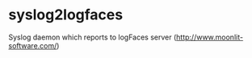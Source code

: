 syslog2logfaces
===============

Syslog daemon which reports to logFaces server (http://www.moonlit-software.com/)
